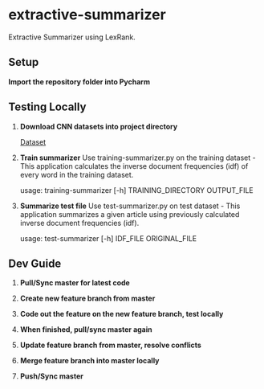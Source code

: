 # extractive-summarizer
Extractive Summarizer using LexRank.

## Setup

**Import the repository folder into Pycharm**

## Testing Locally

1. **Download CNN datasets into project directory**
    
    [Dataset](https://docs.google.com/uc?id=0B0Obe9L1qtsnSXZEd0JCenIyejg&export=download)

2. **Train summarizer** 
    Use training-summarizer.py on the training dataset - This application calculates the inverse document frequencies (idf) of every word in the training dataset.
    
    usage: training-summarizer [-h] TRAINING_DIRECTORY OUTPUT_FILE
3. **Summarize test file**
    Use test-summarizer.py on test dataset - This application summarizes a given article using previously calculated
inverse document frequencies (idf).
    
    usage: test-summarizer [-h] IDF_FILE ORIGINAL_FILE

## Dev Guide

1. **Pull/Sync master for latest code**

2. **Create new feature branch from master**

3. **Code out the feature on the new feature branch, test locally**

4. **When finished, pull/sync master again**

5. **Update feature branch from master, resolve conflicts**

6. **Merge feature branch into master locally**

7. **Push/Sync master**